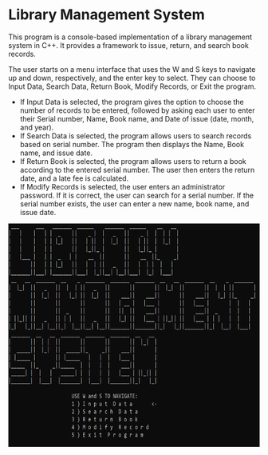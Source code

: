 # Library Management System

This program is a console-based implementation of a library management system in C++. It provides a framework to issue, return, and search book records.

The user starts on a menu interface that uses the W and S keys to navigate up and down, respectively, and the enter key to select. They can choose to Input Data, Search Data, Return Book, Modify Records, or Exit the program.

- If Input Data is selected, the program gives the option to choose the number of records to be entered, followed by asking each user to enter their Serial number, Name, Book name, and Date of issue (date, month, and year).
- If Search Data is selected, the program allows users to search records based on serial number. The program then displays the Name, Book name, and issue date.
- If Return Book is selected, the program allows users to return a book according to the entered serial number. The user then enters the return date, and a late fee is calculated.
- If Modify Records is selected, the user enters an administrator password. If it is correct, the user can search for a serial number. If the serial number exists, the user can enter a new name, book name, and issue date.

<img src="main-menu.png" alt="An image of the main menu screen" width="684" height="447"/>
